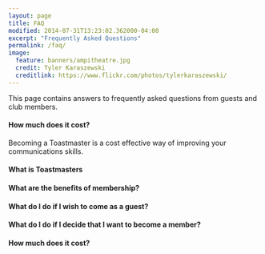 ```yaml
---
layout: page
title: FAQ
modified: 2014-07-31T13:23:02.362000-04:00
excerpt: "Frequently Asked Questions"
permalink: /faq/
image:
  feature: banners/ampitheatre.jpg
  credit: Tyler Karaszewski
  creditlink: https://www.flickr.com/photos/tylerkaraszewski/
---
```

This page contains answers to frequently asked questions from guests and club members.

#### How much does it cost?
Becoming a Toastmaster is a cost effective way of improving your communications skills.

#### What is Toastmasters

#### What are the benefits of membership?

#### What do I do if I wish to come as a guest?

#### What do I do if I decide that I want to become a member?

#### How much does it cost?
